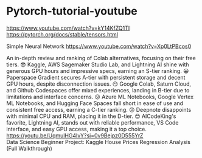 # Pytorch-tutorial-youtube
https://www.youtube.com/watch?v=kY14KfZQ1TI
https://pytorch.org/docs/stable/tensors.html

Simple Neural Network
https://www.youtube.com/watch?v=Xp0LtPBcos0

An in-depth review and ranking of Colab alternatives, focusing on their free tiers.
😎 Kaggle, AWS Sagemaker Studio Lab, and Lightning AI shine with generous GPU hours and impressive specs, earning an S-tier ranking.
😀 Paperspace Gradient secures A-tier with persistent storage and decent GPU hours, despite disconnection issues.
😏 Google Colab, Saturn Cloud, and Github Codespaces offer mixed experiences, landing in B-tier due to limitations and interface concerns.
😕 Azure ML Notebooks, Google Vertex ML Notebooks, and Hugging Face Spaces fall short in ease of use and consistent free access, earning a C-tier ranking.
😠 Deepnote disappoints with minimal CPU and RAM, placing it in the D-tier.
😍 AICodeKing's favorite, Lightning AI, stands out with reliable performance, VS Code interface, and easy GPU access, making it a top choice.
https://youtu.be/UqmulHG4IvY?si=0v9Bejpz0D555YrZ  
Data Science Beginner Project: Kaggle House Prices Regression Analysis (Full Walkthrough)
